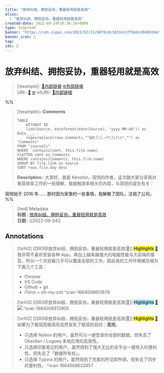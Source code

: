 ```yaml
---
title: "放弃纠结、拥抱妥协，重器轻用就是高效"
alias: 
  - "放弃纠结、拥抱妥协，重器轻用就是高效"
created-date: 2022-09-24T16:36:20+0800
type: Simpread
banner: "https://cdn.sspai.com/2022/02/21/88f0c0c3d31e13ff8e8c004893de5394.png "
banner_icon: 🔖
tag: 
idx: 3
---
```


# 放弃纠结、拥抱妥协，重器轻用就是高效

> [!example]- [🧷内部链接](<http://localhost:7026/reading/3>) [🌐外部链接](<https://sspai.com/post/71576>)    
> URI:: [🧷](<http://localhost:7026/reading/3>) [🌐](<https://sspai.com/post/71576>) 
> intURI:: [🧷内部链接](<http://localhost:7026/reading/3>)

%%
> [!example]+ **Comments**  
> ```dataview
> TABLE 
>     WITHOUT ID
>     link(Source, dateformat(date(Source), "yyyy-MM-dd")) as Date___, 
>     regexreplace(rows.Comments,"^@@\[\[.+?\]\]\s","") as "Comments"
> FROM "journals"
> WHERE  contains(cmnt, this.file.name)
> FLATTEN cmnt as Comments
> WHERE contains(Comments, this.file.name)
> GROUP BY file.link as Source
> SORT rows.file.day desc
> ```
>  **Description**:: 大家好，我是 Kenshin，简悦的作者，这次跟大家分享我对极简效率工作的一些理解，我接触效率相关的内容，与简悦的诞生有关：

简悦始于 2016 年…… 那时因为家里的一些事情，我解散了团队，注销了公司。
%%

> [!md] Metadata  
> **标题**:: [放弃纠结、拥抱妥协，重器轻用就是高效](https://sspai.com/post/71576)  
> **日期**:: [[2022-09-24]]  

## Annotations


> [!srhl2] [[SR3@放弃纠结、拥抱妥协，重器轻用就是高效|📄]] <mark style="background-color: #ffeb3b">Highlights</mark> [🧷](<http://localhost:7026/reading/3#id=1664008601679>)   
> 我非常不喜欢安装各种 App，再加上越来越强大的电脑性能与大前端的普及，所以一个浏览器几乎可以覆盖全部的工作，因此我的工作环境被压缩为下面几个工具：
> 
> *   Chrome
> *   VS Code
> *   Github + git
> *   iTerm + oh-my-zsh
> ^sran-1664008601679

> [!srhl3] [[SR3@放弃纠结、拥抱妥协，重器轻用就是高效|📄]] <mark style="background-color: #a2e9f2">Highlights</mark> [🧷](<http://localhost:7026/reading/3#id=1664008612905>)   
> ![](https://cdn.sspai.com/2022/02/21/article/2dd7acc86429078ce738ea11dc4f1794)
> ^sran-1664008612905

> [!srhl2] [[SR3@放弃纠结、拥抱妥协，重器轻用就是高效|📄]] <mark style="background-color: #ffeb3b">Highlights</mark> [🧷](<http://localhost:7026/reading/3#id=1664008622457>)   
> 如果为了极简而极简则显然丧失了极简的目的：**高效**。
> 
> *   只选择 Notion 的用户，虽然可以一键登录你全部的数据，但失去了 Obsidian / Logseq 本地应用的高效性。
> *   只选择印象笔记的用户，虽然得到了强大无比的全平台一键导入的便利性，但失去了「数据所有权」。
> *   只选择 Typora 的用户，虽然得到了完美的所见即所得，但失去了同步的便利性。
> ^sran-1664008622457

